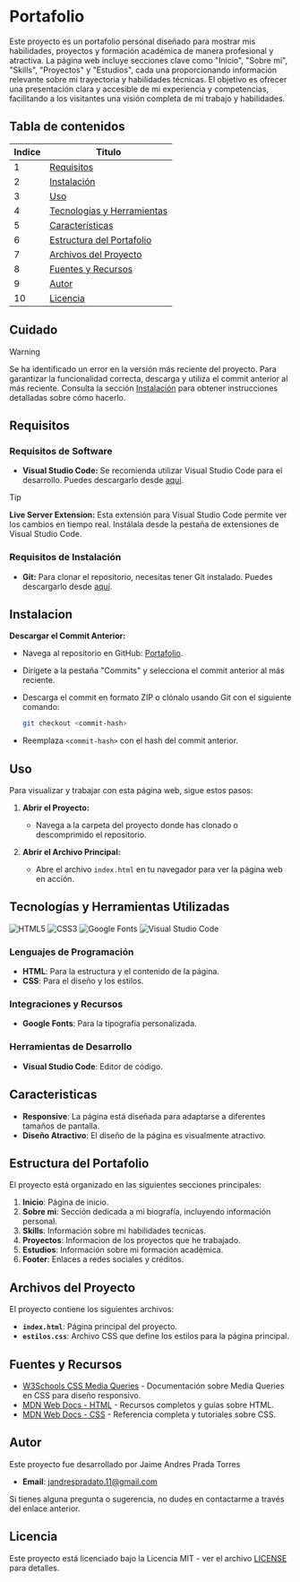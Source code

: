 # Portafolio

Este proyecto es un portafolio personal diseñado para mostrar mis habilidades, proyectos y formación académica de manera profesional y atractiva. La página web incluye secciones clave como "Inicio", "Sobre mí", "Skills", "Proyectos" y "Estudios", cada una proporcionando información relevante sobre mi trayectoria y habilidades técnicas. El objetivo es ofrecer una presentación clara y accesible de mi experiencia y competencias, facilitando a los visitantes una visión completa de mi trabajo y habilidades.


## Tabla de contenidos

| Indice | Titulo |
|--|--|
| 1 | [Requisitos](#requisitos)|
| 2 | [Instalación](#instalacion)|
| 3 | [Uso](#uso)|
| 4 | [Tecnologías y Herramientas](#tecnologías-y-herramientas-utilizadas) |
| 5 | [Características](#caracteristicas)|
| 6 | [Estructura del Portafolio](#estructura-del-portafolio) |
| 7 | [Archivos del Proyecto](#archivos-del-proyecto) |
| 8 | [Fuentes y Recursos](#fuentes-y-recursos)|
| 9 | [Autor](#autor)|
| 10 | [Licencia](#licencia)|

## Cuidado

> [!WARNING]  
> Se ha identificado un error en la versión más reciente del proyecto. Para garantizar la funcionalidad correcta, descarga y utiliza el commit anterior al más reciente. Consulta la sección [Instalación](#instalacion) para obtener instrucciones detalladas sobre cómo hacerlo.

## Requisitos

### Requisitos de Software

- **Visual Studio Code:** Se recomienda utilizar Visual Studio Code para el desarrollo. Puedes descargarlo desde [aquí](https://code.visualstudio.com/).
  
> [!TIP]
> **Live Server Extension:** Esta extensión para Visual Studio Code permite ver los cambios en tiempo real. Instálala desde la pestaña de extensiones de Visual Studio Code.


### Requisitos de Instalación

- **Git:** Para clonar el repositorio, necesitas tener Git instalado. Puedes descargarlo desde [aquí](https://git-scm.com/).


## Instalacion

**Descargar el Commit Anterior:**
   - Navega al repositorio en GitHub: [Portafolio](https://github.com/JaimePrada11/Portafolio.git).
   - Dirígete a la pestaña "Commits" y selecciona el commit anterior al más reciente.
   - Descarga el commit en formato ZIP o clónalo usando Git con el siguiente comando:

     ```bash
     git checkout <commit-hash>
     ```
   - Reemplaza `<commit-hash>` con el hash del commit anterior.


## Uso
Para visualizar y trabajar con esta página web, sigue estos pasos:
1. **Abrir el Proyecto:**
   - Navega a la carpeta del proyecto donde has clonado o descomprimido el repositorio.
     
2. **Abrir el Archivo Principal:**
   - Abre el archivo `index.html` en tu navegador para ver la página web en acción.



## Tecnologías y Herramientas Utilizadas

![HTML5](https://img.shields.io/badge/html5-%23E34F26.svg?style=for-the-badge&logo=html5&logoColor=white)
![CSS3](https://img.shields.io/badge/css3-%231572B6.svg?style=for-the-badge&logo=css3&logoColor=white)
![Google Fonts](https://img.shields.io/badge/Google%20Fonts-%23F5F5F5.svg?style=for-the-badge&logo=googlefonts&logoColor=black)
![Visual Studio Code](https://img.shields.io/badge/Visual%20Studio%20Code-%230078d7.svg?style=for-the-badge&logo=visual-studio-code&logoColor=white)

### Lenguajes de Programación
- **HTML**: Para la estructura y el contenido de la página.
- **CSS**: Para el diseño y los estilos.

### Integraciones y Recursos
- **Google Fonts**: Para la tipografía personalizada.

### Herramientas de Desarrollo
- **Visual Studio Code**: Editor de código.


## Caracteristicas

- **Responsive**: La página está diseñada para adaptarse a diferentes tamaños de pantalla.
- **Diseño Atractivo**: El diseño de la página es visualmente atractivo.
  

## Estructura del Portafolio

El proyecto está organizado en las siguientes secciones principales:

1. **Inicio**: Página de inicio.
2. **Sobre mi**: Sección dedicada a mi biografía, incluyendo información personal.
3. **Skills**: Información sobre mi habilidades tecnicas.
4. **Proyectos**: Informacion de los proyectos que he trabajado.
5. **Estudios**: Información sobre mi formación académica.
6. **Footer**: Enlaces a redes sociales y créditos.


## Archivos del Proyecto

El proyecto contiene los siguientes archivos:

- **`index.html`**: Página principal del proyecto.
- **`estilos.css`**: Archivo CSS que define los estilos para la página principal.


## Fuentes y Recursos
- [W3Schools CSS Media Queries](https://www.w3schools.com/css/css_rwd_mediaqueries.asp) - Documentación sobre Media Queries en CSS para diseño responsivo.
- [MDN Web Docs - HTML](https://developer.mozilla.org/en-US/docs/Web/HTML) - Recursos completos y guías sobre HTML.
- [MDN Web Docs - CSS](https://developer.mozilla.org/en-US/docs/Web/CSS) - Referencia completa y tutoriales sobre CSS.

## Autor
Este proyecto fue desarrollado por Jaime Andres Prada Torres

- **Email**: [jandrespradato.11@gmail.com](mailto:jandrespradato.11@gmail.com)

Si tienes alguna pregunta o sugerencia, no dudes en contactarme a través del enlace anterior.

## Licencia

Este proyecto está licenciado bajo la Licencia MIT - ver el archivo [LICENSE](LICENSE) para detalles.
